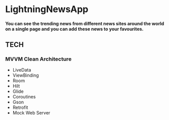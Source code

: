 # LightningNewsApp

#### You can see the trending news from different news sites around the world on a single page and you can add these news to your favourites.

## TECH

### MVVM Clean Architecture

- LiveData
- ViewBinding
- Room
- Hilt
- Glide
- Coroutines
- Gson
- Retrofit
- Mock Web Server
